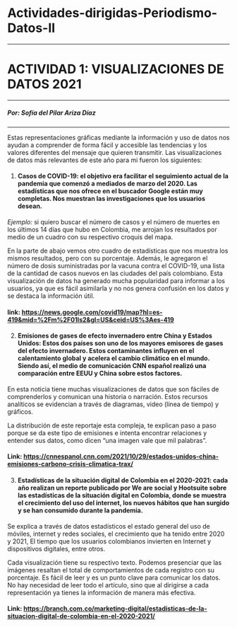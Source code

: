 # Actividades-dirigidas-Periodismo-Datos-II
---
# ACTIVIDAD 1: VISUALIZACIONES DE DATOS 2021
---
##### Por: Sofía del Pilar Ariza Díaz
---

Estas representaciones gráficas mediante la información y uso de datos nos ayudan a comprender de forma fácil y accesible las tendencias y los valores diferentes del mensaje que quieren transmitir. Las visualizaciones de datos más relevantes de este año para mi fueron los siguientes:

1.	#### Casos de COVID-19: el objetivo era facilitar el seguimiento actual de la pandemia que comenzó a mediados de marzo del 2020. Las estadísticas que nos ofrece en el buscador Google están muy completas. Nos muestran las investigaciones que los usuarios desean.

 *Ejemplo:* si quiero buscar el número de casos y el número de muertes en los últimos 14 días que hubo en Colombia, me arrojan los resultados por medio de un cuadro con su respectivo croquis del mapa. 

En la parte de abajo vemos otro cuadro de estadísticas que nos muestra los mismos resultados, pero con su porcentaje. Además, le agregaron el número de dosis suministradas por la vacuna contra el COVID-19, una lista de la cantidad de casos nuevos en las ciudades del país colombiano. Esta visualización de datos ha generado mucha popularidad para informar a los usuarios, ya que es fácil asimilarla y no nos genera confusión en los datos y se destaca la información útil. 

#### link: https://news.google.com/covid19/map?hl=es-419&mid=%2Fm%2F01ls2&gl=US&ceid=US%3Aes-419

2.	#### Emisiones de gases de efecto invernadero entre China y Estados Unidos: Estos dos países son uno de los mayores emisores de gases del efecto invernadero. Estos contaminantes influyen en el calentamiento global y acelera el cambio climático en el mundo. Siendo así, el medio de comunicación CNN español realizó una comparación entre EEUU y China sobre estos factores. 

En esta noticia tiene muchas visualizaciones de datos que son fáciles de comprenderlos y comunican una historia o narración. Estos recursos analíticos se evidencian a través de diagramas, video (línea de tiempo) y gráficos. 

La distribución de este reportaje esta compleja, te explican paso a paso porque se da este tipo de emisiones e intenta encontrar relaciones y entender sus datos, como dicen “una imagen vale que mil palabras”.
#### Link: https://cnnespanol.cnn.com/2021/10/29/estados-unidos-china-emisiones-carbono-crisis-climatica-trax/ 

3.	#### Estadísticas de la situación digital de Colombia en el 2020-2021: cada año realizan un reporte publicado por We are social y Hootsuite sobre las estadísticas de la situación digital en Colombia, donde se muestra el crecimiento del uso del internet, los nuevos hábitos que han surgido y se han consumido durante la pandemia. 

Se explica a través de datos estadísticos el estado general del uso de móviles, internet y redes sociales, el crecimiento que ha tenido entre 2020 y 2021, El tiempo que los usuarios colombianos invierten en Internet y dispositivos digitales, entre otros. 

Cada visualización tiene su respectivo texto. Podemos presenciar que las imágenes resaltan el total de comportamientos de cada registro con su porcentaje. Es fácil de leer y es un punto clave para comunicar los datos. No hay necesidad de leer todo el artículo, sino que al dirigirse a cada representación ya tienes la información de manera más efectiva. 

#### Link: https://branch.com.co/marketing-digital/estadisticas-de-la-situacion-digital-de-colombia-en-el-2020-2021/

